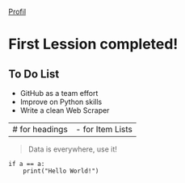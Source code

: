 [Profil](https://github.com/A1rboyy)

# First Lession completed!

## To Do List
- GitHub as a team effort
- Improve on Python skills
- Write a clean Web Scraper


<table>
    <tr>
        <td># for headings</td>
        <td>- for Item Lists</td>
    </tr>
</table>


> Data is everywhere, use it!

    if a == a:
        print("Hello World!")
